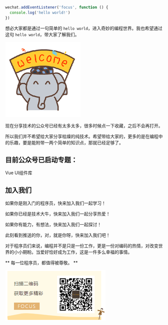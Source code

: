 
``` javascript
wechat.addEventListener('focus', function () {
  console.log('hello world!')
})
```

想必大家都是通过一句简单的 `hello world`，进入奇妙的编程世界。我也希望通过这句 `hello world`，带大家了解我们。

![](./images/welcome.gif)

现在分享技术的公众号已经有太多太多，很多时候点一下收藏，之后不会再打开。

所以我们并不希望给大家分享枯燥的纯技术。希望带给大家的，更多的是在编程中的乐趣，要是能附带一两个简单的知识点，那就已经足够了。


## 目前公众号已启动专题：

Vue UI组件库


## 加入我们

如果你是刚入门的程序员，快来加入我们一起学习！

如果你已经是技术大牛，快来加入我们一起分享热爱！

如果你有能力，有想法，快来加入我们一起探讨！

此刻看到推送的你，对，就是你呀，快来加入我们吧！



对于程序员们来说，编程并不是只是一份工作，更是一份对编码的热情，对改变世界的小小期盼。当爱好恰好成为工作，这是一件多么幸福的事情。

** 每一位程序员，都值得被尊敬。 **

![](./images/QR.png)
